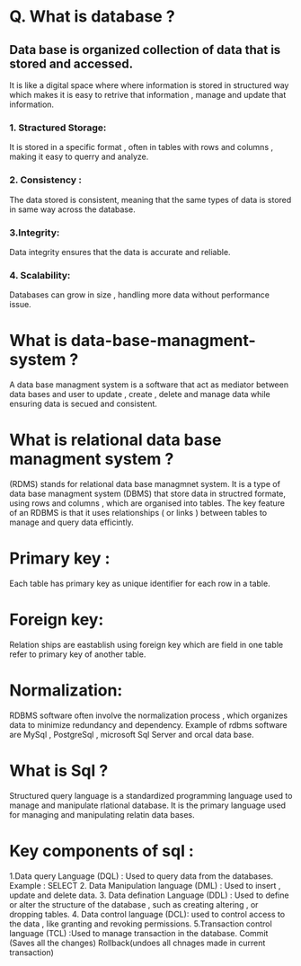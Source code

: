 # Q. What is database ?
## Data base is organized collection of data that is stored and accessed.
 It is like a digital space where where information is stored in structured way which makes it is easy to retrive that information , manage and update that information.

### 1. Stractured Storage:
It is stored in a specific format , often in tables with rows and columns , making it easy to querry and analyze.
### 2. Consistency :
The data stored is consistent, meaning that the same types of data is stored in same way across the database.

### 3.Integrity:
Data integrity ensures that the data is accurate and reliable.

### 4. Scalability: 
Databases can grow in size , handling more data without performance issue.


# What is data-base-managment-system ?
A data base managment system is a software that act as mediator between data bases and user to update , create , delete and manage data while ensuring data is secued and consistent.

# What is relational data base managment system  ?
(RDMS) stands for relational data base managmnet system. It is a type of data base managment system (DBMS) that store data in structred formate, using rows and columns , which are organised into tables. The key feature of an RDBMS is that it uses relationships ( or links ) between tables to manage and query data efficintly.

# Primary key : 
Each table has primary key as unique identifier for each row  in a table.

# Foreign key:
Relation ships are eastablish using foreign key which are field in one table refer to primary key of another table.

# Normalization:
RDBMS software  often involve the normalization process , which organizes data to minimize redundancy and dependency. Example of rdbms software are MySql , PostgreSql , microsoft Sql Server and orcal data base.

# What is Sql ?
Structured query language is a standardized programming language used to manage and manipulate rlational database. It is the primary language used for managing and manipulating relatin data bases.

# Key components of sql :
1.Data query Language (DQL) : Used to query data from the databases.
Example : SELECT
2. Data Manipulation language (DML) : Used to insert , update and delete data.
3.  Data defination Language (DDL) :  Used to define or alter the structure of the database , such as creating altering , or dropping tables.
4. Data control language (DCL): used to control access to the data , like granting and revoking permissions.
5.Transaction control language (TCL) :Used to manage transaction in the database. 
Commit (Saves all the changes)
Rollback(undoes all chnages made in current transaction)

